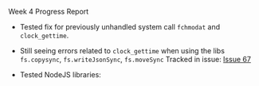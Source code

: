 Week 4 Progress Report

- Tested fix for previously unhandled system call `fchmodat` and `clock_gettime`.
  
- Still seeing errors related to `clock_gettime` when using the libs `fs.copysync`, `fs.writeJsonSync`, `fs.moveSync`
  Tracked in issue: [Issue 67](https://github.com/pkmoore/rrapper/issues/67)
  
- Tested NodeJS libraries:
  
